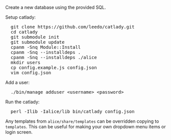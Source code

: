 Create a new database using the provided SQL.

Setup catlady:

<pre>
  git clone https://github.com/leedo/catlady.git
  cd catlady
  git submodule init
  git submodule update
  cpanm -Snq Module::Install
  cpanm -Snq --installdeps .
  cpanm -Snq --installdeps ./alice
  mkdir users
  cp config.example.js config.json
  vim config.json
</pre>

Add a user:

<pre>
  ./bin/manage adduser &lt;username&gt; &lt;password&gt;
</pre>

Run the catlady:

<pre>
  perl -Ilib -Ialice/lib bin/catlady config.json
</pre>

Any templates from `alice/share/templates` can be overridden copying to
`templates`. This can be useful for making your own dropdown menu items
or login screen.

